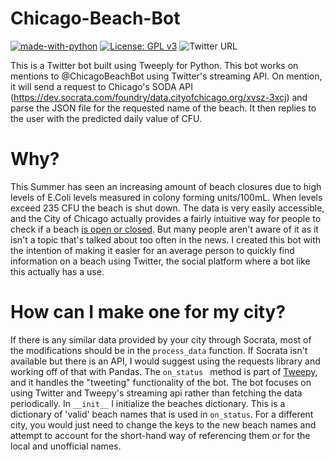 # Chicago-Beach-Bot
[![made-with-python](https://img.shields.io/badge/Made%20with-Python-1f425f.svg)](https://www.python.org/)
[![License: GPL v3](https://img.shields.io/badge/License-GPLv3-blue.svg)](https://www.gnu.org/licenses/gpl-3.0)
![Twitter URL](https://img.shields.io/twitter/url/https/ChicagoBeachBot?label=ChicagoBeachBot&style=social)

This is a Twitter bot built using Tweeply for Python. This bot works on mentions to @ChicagoBeachBot using Twitter's
streaming API. On mention, it will send a request to Chicago's SODA API (https://dev.socrata.com/foundry/data.cityofchicago.org/xvsz-3xcj)
and parse the JSON file for the requested name of the beach. It then replies to the user with the predicted daily value of CFU.
# Why?
This Summer has seen an increasing amount of beach closures due to high levels of E.Coli levels measured in colony forming units/100mL. When levels exceed 235 CFU the beach is shut down. 
The data is very easily accessible, and the City of Chicago actually provides a fairly intuitive way for people to check if a beach [is open or closed](https://www.chicagoparkdistrict.com/parks-facilities/beaches). But many people aren't aware of it as it isn't a topic that's talked about too often in the news. I created this bot with the intention of making it
easier for an average person to quickly find information on a beach using Twitter, the social platform where a bot like this actually has a use.
# How can I make one for my city?
If there is any similar data provided by your city through Socrata, most of the modifications should be in the `process_data` function. 
If Socrata isn't available but there is an API, I would suggest using the requests library and working off of that with Pandas.
The `on_status ` method is part of [Tweepy](http://docs.tweepy.org/en/latest/streaming_how_to.html), and it handles the "tweeting" functionality of the bot.
The bot focuses on using Twitter and Tweepy's streaming api rather than fetching the data periodically. In `__init__` I initialize the beaches dictionary. This is a 
dictionary of 'valid' beach names that is used in `on_status`. For a different city, you would just need to change the keys to the new beach names and attempt to account for 
the short-hand way of referencing them or for the local and unofficial names. 
